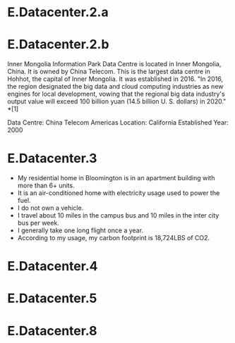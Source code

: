 # E.Datacenter.2.a



# E.Datacenter.2.b

Inner Mongolia Information Park Data Centre is located in Inner Mongolia, China. It is owned by China Telecom. This is the largest data centre in Hohhot, the capital of Inner Mongolia. It was established in 2016. "In 2016, the region designated the big data and cloud computing industries as new engines for local development, vowing that the regional big data industry's output value will exceed 100 billion yuan (14.5 billion U. S. dollars) in 2020." *[1] 

Data Centre: China Telecom Americas
Location: California
Established Year: 2000


# E.Datacenter.3

* My residential home in Bloomington is in an apartment building with more than 6+ units. 
* It is an air-conditioned home with electricity usage used to power the fuel. 
* I do not own a vehicle. 
* I travel about 10 miles in the campus bus and 10 miles in the inter city bus per week. 
* I generally take one long flight once a year.
* According to my usage, my carbon footprint is 18,724LBS of CO2.

# E.Datacenter.4

# E.Datacenter.5

# E.Datacenter.8



